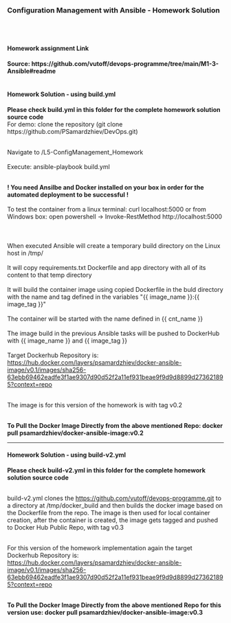 <h3> Configuration Management with Ansible - Homework Solution </h3>
<br>
</br>
<h4> Homework assignment Link <H4>
Source: https://github.com/vutoff/devops-programme/tree/main/M1-3-Ansible#readme
<br>
</br>
<h4> Homework Solution - using build.yml </h4>
<b> Please check build.yml in this folder for the complete homework solution source code </b>
<br> For demo: clone the repository (git clone https://github.com/PSamardzhiev/DevOps.git)</br>

<br> Navigate to <path>/L5-ConfigManagement_Homework </br>
<br> Execute: ansible-playbook build.yml </br>

<br><b> ! You need Ansilbe and Docker installed on your box in order for the automated deployment to be successful !</b></br>
<br>To test the container from a linux terminal: curl localhost:5000 or from Windows box: open powershell -> Invoke-RestMethod http://localhost:5000 </br>
<br>
</br>
<br>When executed Ansible will create a temporary build directory on the Linux host in /tmp/ </br>
<br>It will copy requirements.txt Dockerfile and app directory with all of its content to that temp directory </br>
<br>It will build the container image using copied Dockerfile in the buld directory with the name and tag defined in the variables 
"{{ image_name }}:{{ image_tag }}" </br>
<br> The container will be started with the name defined in {{ cnt_name }} </br>
<br> The image build in the previous Ansible tasks will be pushed to DockerHub with {{ image_name }} and {{ image_tag }} </br>
<br>Target Dockerhub Repository is: https://hub.docker.com/layers/psamardzhiev/docker-ansible-image/v0.1/images/sha256-63ebb69462eadfe3f1ae9307d90d52f2a11ef931beae9f9d9d8899d273621895?context=repo </br>

<br> The image is for this version of the homework is with tag v0.2 </br>

<br><b> To Pull the Docker Image Directly from the above mentioned Repo: docker pull psamardzhiev/docker-ansible-image:v0.2 </b></br>
<hr></hr>
<h4><b>Homework Solution - using build-v2.yml</b></h4>
<b> Please check build-v2.yml in this folder for the complete homework solution source code </b>

<br>build-v2.yml clones the https://github.com/vutoff/devops-programme.git to a directory at /tmp/docker_build and then builds the docker image based on the Dockerfile from the repo. The image is then used for local container creation, after the container is created, the image gets tagged and pushed to Docker Hub Public Repo, with tag v0.3
</br>

<br>For this version of the homework implementation again the target Dockerhub Repository is: https://hub.docker.com/layers/psamardzhiev/docker-ansible-image/v0.1/images/sha256-63ebb69462eadfe3f1ae9307d90d52f2a11ef931beae9f9d9d8899d273621895?context=repo </br>

<br><b> To Pull the Docker Image Directly from the above mentioned Repo for this version use: docker pull psamardzhiev/docker-ansible-image:v0.3 </b></br>

